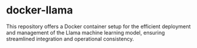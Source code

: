 # docker-llama
This repository offers a Docker container setup for the efficient deployment and management of the Llama machine learning model, ensuring streamlined integration and operational consistency.
